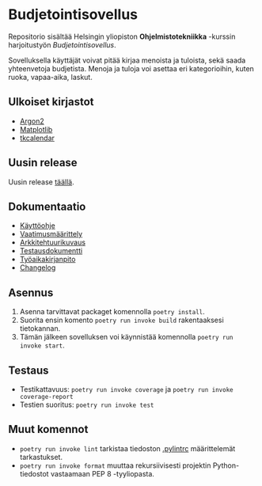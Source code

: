 # Budjetointisovellus

Repositorio sisältää Helsingin yliopiston **Ohjelmistotekniikka** -kurssin harjoitustyön *Budjetointisovellus*.

Sovelluksella käyttäjät voivat pitää kirjaa menoista ja tuloista, sekä saada yhteenvetoja budjetista. Menoja ja tuloja voi asettaa eri kategorioihin, kuten ruoka, vapaa-aika, laskut.

## Ulkoiset kirjastot
* [Argon2](https://pypi.org/project/argon2-cffi/)
* [Matplotlib](https://matplotlib.org/)
* [tkcalendar](https://pypi.org/project/tkcalendar/)

## Uusin release

Uusin release [täällä](https://github.com/jensjvh/ot-harjoitustyo/releases/latest).

## Dokumentaatio

* [Käyttöohje](./dokumentaatio/kayttoohje.md)
* [Vaatimusmäärittely](./dokumentaatio/vaatimusmaarittely.md)
* [Arkkitehtuurikuvaus](./dokumentaatio/arkkitehtuuri.md)
* [Testausdokumentti](./dokumentaatio/testaus.md)
* [Työaikakirjanpito](./dokumentaatio/tuntikirjanpito.md)
* [Changelog](./dokumentaatio/changelog.md)

## Asennus

1. Asenna tarvittavat packaget komennolla `poetry install`.
2. Suorita ensin komento `poetry run invoke build` rakentaaksesi tietokannan.
3. Tämän jälkeen sovelluksen voi käynnistää komennolla `poetry run invoke start`.

## Testaus

* Testikattavuus: `poetry run invoke coverage` ja `poetry run invoke coverage-report`
* Testien suoritus: `poetry run invoke test`

## Muut komennot

* `poetry run invoke lint` tarkistaa tiedoston [.pylintrc](./.pylintrc) määrittelemät tarkastukset.
* `poetry run invoke format` muuttaa rekursiivisesti projektin Python-tiedostot vastaamaan PEP 8 -tyyliopasta.